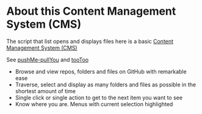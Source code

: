 # About this Content Management System (CMS)

The script that list opens and displays files here is a basic [Content Management System (CMS)]( https://en.wikipedia.org/wiki/Content_management_system )

See [pushMe-pullYou]( https://pushme-pullyou.github.io/ ) and [ tooToo]( https://pushme-pullyou.github.io/#https://rawgit.com/pushme-pullyou/pushme-pullyou.github.io/master/tootoo-more/README.md )

* Browse and view repos, folders and files on GitHub with remarkable ease
* Traverse, select and display as many folders and files as possible in the shortest amount of time
* Single click or single action to get to the next item you want to see
* Know where you are. Menus with current selection highlighted